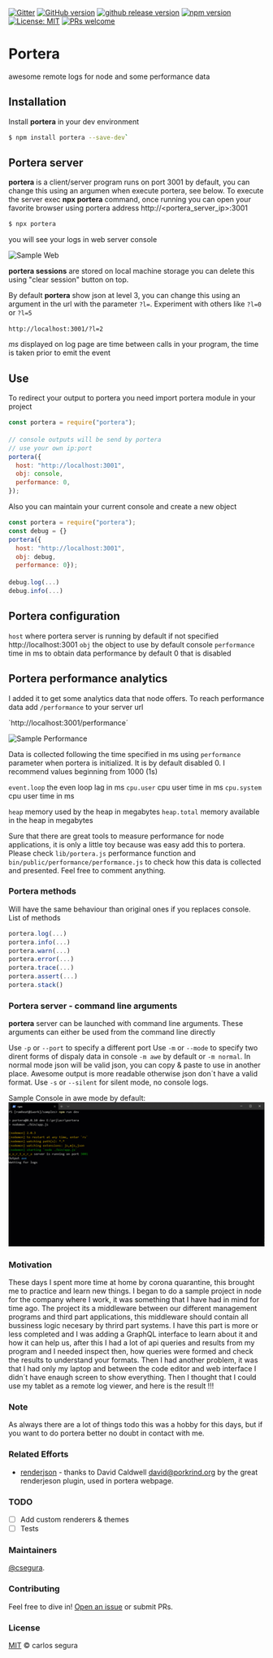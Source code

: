 [![Gitter](https://badges.gitter.im/porteralogs/community.svg)](https://gitter.im/porteralogs/community?utm_source=badge&utm_medium=badge&utm_campaign=pr-badge) [![GitHub version](https://badge.fury.io/gh/csegura%2Fportera.svg)](https://badge.fury.io/gh/csegura%2Fportera) [![github release version](https://img.shields.io/github/v/release/csegura/portera.svg?include_prereleases)](https://github.com/csegura/portera/releases/latest) [![npm version](https://badge.fury.io/js/portera.svg)](https://badge.fury.io/js/portera) [![License: MIT](https://img.shields.io/badge/License-MIT-yellow.svg)](https://opensource.org/licenses/MIT) [![PRs welcome](https://img.shields.io/badge/PRs-welcome-ff69b4.svg)](https://github.com/csegura/portera/issues?q=is%3Aissue+is%3Aopen+label%3A%22help+wanted%22)

# Portera

awesome remote logs for node and some performance data

## Installation

Install **portera** in your dev environment

```sh
$ npm install portera --save-dev`
```

## Portera server

**portera** is a client/server program runs on port 3001 by default, you can change this using an argumen when execute portera, see below. To execute the server exec **npx portera** command, once running you can open your favorite browser using portera address http://<portera_server_ip>:3001

```sh
$ npx portera
```

you will see your logs in web server console

![Sample Web](/docs/portera_web.gif)

**portera sessions** are stored on local machine storage you can delete this using "clear session" button on top.

By default **portera** show json at level 3, you can change this using an argument in the url with the parameter `?l=`. Experiment with others like `?l=0` or `?l=5`

`http://localhost:3001/?l=2`

_ms_ displayed on log page are time between calls in your program, the time is taken prior to emit the event

## Use

To redirect your output to portera you need import portera module in your project

```js
const portera = require("portera");

// console outputs will be send by portera
// use your own ip:port
portera({
  host: "http://localhost:3001",
  obj: console,
  performance: 0,
});
```

Also you can maintain your current console and create a new object

```js
const portera = require("portera");
const debug = {}
portera({
  host: "http://localhost:3001",
  obj: debug,
  performance: 0});

debug.log(...)
debug.info(...)
```

## Portera configuration

`host` where portera server is running by default if not specified http://localhost:3001
`obj` the object to use by default console
`performance` time in ms to obtain data performance by default 0 that is disabled

## Portera performance analytics

I added it to get some analytics data that node offers. To reach performance data add `/performance` to your server url

`http://localhost:3001/performance´

![Sample Performance](/docs/portera_performance.gif)

Data is collected following the time specified in ms using `performance` parameter when portera is initialized. It is by default disabled 0. I recommend values beginning from 1000 (1s)

`event.loop` the even loop lag in ms
`cpu.user` cpu user time in ms
`cpu.system` cpu user time in ms

`heap` memory used by the heap in megabytes
`heap.total` memory available in the heap in megabytes

Sure that there are great tools to measure performance for node applications, it is only a little toy because was easy add this to portera. Please check `lib/portera.js` performance function and `bin/public/performance/performance.js` to check how this data is collected and presented. Feel free to comment anything.

### Portera methods

Will have the same behaviour than original ones if you replaces console. List of methods

```js
portera.log(...)
portera.info(...)
portera.warn(...)
portera.error(...)
portera.trace(...)
portera.assert(...)
portera.stack()
```

### Portera server - command line arguments

**portera** server can be launched with command line arguments. These arguments can either be used from the command line directly

Use `-p` or `--port` to specify a different port
Use `-m` or `--mode` to specify two dirent forms of dispaly data in console `-m awe` by default or `-m normal`. In normal mode json will be valid json, you can copy & paste to use in another place. Awesome output is more readable otherwise json don´t have a valid format.
Use `-s` or `--silent` for silent mode, no console logs.

Sample Console in awe mode by default:
![Sample Console Image](/docs/portera_console.gif)

### Motivation

These days I spent more time at home by corona quarantine, this brought me to practice and learn new things. I began to do a sample project in node for the company where I work, it was something that I have had in mind for time ago. The project its a middleware between our different management programs and third part applications, this middleware should contain all bussiness logic necesary by thrird part systems.
I have this part is more or less completed and I was adding a GraphQL interface to learn about it and how it can help us, after this I had a lot of api queries and results from my program and I needed inspect then, how queries were formed and check the results to understand your formats.
Then I had another problem, it was that I had only my laptop and between the code editor and web interface I didn´t have enaugh screen to show everything. Then I thought that I could use my tablet as a remote log viewer, and here is the result !!!

### Note

As always there are a lot of things todo this was a hobby for this days, but if you want to do portera better no doubt in contact with me.

### Related Efforts

- [renderjson](https://github.com/caldwell/renderjson) - thanks to David Caldwell <david@porkrind.org> by the great renderjeson plugin, used in portera webpage.

### TODO

- [ ] Add custom renderers & themes
- [ ] Tests

### Maintainers

[@csegura](https://github.com/csegura).

### Contributing

Feel free to dive in! [Open an issue](https://github.com/csegura/portera/issues/new) or submit PRs.

### License

[MIT](LICENSE) © carlos segura
